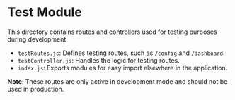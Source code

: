 # Test Module

This directory contains routes and controllers used for testing purposes during development.

- `testRoutes.js`: Defines testing routes, such as `/config` and `/dashboard`.
- `testController.js`: Handles the logic for testing routes.
- `index.js`: Exports modules for easy import elsewhere in the application.

**Note**: These routes are only active in development mode and should not be used in production.
